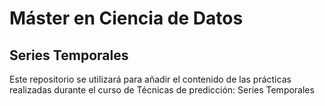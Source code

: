 # Máster en Ciencia de Datos
## Series Temporales
Este repositorio se utilizará para añadir el contenido de las prácticas realizadas durante el curso de Técnicas de predicción: Series Temporales
